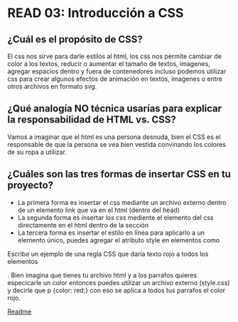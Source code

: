 # READ 03: Introducción a CSS
## ¿Cuál es el propósito de CSS?
El css nos sirve para darle estilos al html, los css nos permite cambiar de color a los textos, reducir o aumentar el tamaño de textos, imagenes, agregar espacios dentro y fuera de contenedores incluso podemos utilizar css para crear algunos efectos de animación en textos, imagenes o entre otros archivos en formato svg.

## ¿Qué analogía NO técnica usarías para explicar la responsabilidad de HTML vs. CSS?
Vamos a imaginar que el html es una persona desnuda, bien el CSS es el responsable de que la persona se vea bien vestida convinando los colores de su ropa a utilizar.

## ¿Cuáles son las tres formas de insertar CSS en tu proyecto?
- La primera forma es insertar el css mediante un archivo externo dentro de un elemento link que va en el html (dentro del head)
- La segunda forma es insertar los css mediente el elemento <style> </style> del css directamente en el html dentro de la sección <head></head>
- La tercera forma es insertar el estilo en línea para aplicarlo a un elemento único, puedes agregar el atributo style en elementos como <p  style="color:red"> <section  style=""> <div style="">

Escribe un ejemplo de una regla CSS que daría texto rojo a todos los elementos <p>.
Bien imagina que tienes tu archivo html y a los parrafos quieres especicarle un color entonces puedes utilizar un archivo externo (style.css) y decirle que p {color: red;} con eso se aplica a todos tus parrafos el color rojo.

[Readme](../README.md)